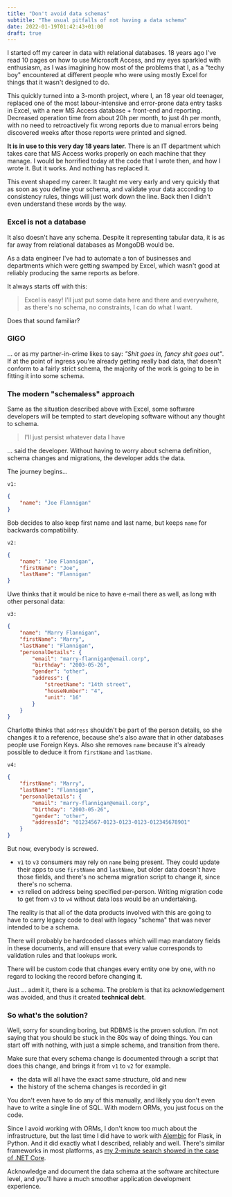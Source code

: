 ```yaml
---
title: "Don't avoid data schemas"
subtitle: "The usual pitfalls of not having a data schema"
date: 2022-01-19T01:42:43+01:00
draft: true
---
```


I started off my career in data with relational databases. 18 years ago I've read 10 pages on how to use Microsoft Access, and my eyes sparkled with enthusiasm, as I was imagining how most of the problems that I, as a "techy boy" encountered at different people who were using mostly Excel for things that it wasn't designed to do.

This quickly turned into a 3-month project, where I, an 18 year old teenager, replaced one of the most labour-intensive and error-prone data entry tasks in Excel, with a new MS Access database + front-end and reporting. Decreased operation time from about 20h per month, to just 4h per month, with no need to retroactively fix wrong reports due to manual errors being discovered weeks after those reports were printed and signed.

**It is in use to this very day 18 years later.** There is an IT department which takes care that MS Access works properly on each machine that they manage. I would be horrified today at the code that I wrote then, and how I wrote it. But it works. And nothing has replaced it.

This event shaped my career. It taught me very early and very quickly that as soon as you define your schema, and validate your data according to consistency rules, things will just work down the line. Back then I didn't even understand these words by the way.

### Excel is not a database

It also doesn't have any schema. Despite it representing tabular data, it is as far away from relational databases as MongoDB would be.

As a data engineer I've had to automate a ton of businesses and departments which were getting swamped by Excel, which wasn't good at reliably producing the same reports as before.

It always starts off with this:

> Excel is easy! I'll just put some data here and there and everywhere, as there's no schema, no constraints, I can do what I want.

Does that sound familiar?

### GIGO

... or as my partner-in-crime likes to say: *"Shit goes in, fancy shit goes out"*. If at the point of ingress you're already getting really bad data, that doesn't conform to a fairly strict schema, the majority of the work is going to be in fitting it into some schema.

### The modern "schemaless" approach

Same as the situation described above with Excel, some software developers will be tempted to start developing software without any thought to schema.

> I'll just persist whatever data I have

... said the developer. Without having to worry about schema definition, schema changes and migrations, the developer adds the data.

The journey begins...

`v1:`
```json
{
    "name": "Joe Flannigan"
}
```

Bob decides to also keep first name and last name, but keeps `name` for backwards compatibility.

`v2:`
```json
{
    "name": "Joe Flannigan",
    "firstName": "Joe",
    "lastName": "Flannigan"
}
```

Uwe thinks that it would be nice to have e-mail there as well, as long with other personal data:

`v3:`
```json
{
    "name": "Marry Flannigan",
    "firstName": "Marry",
    "lastName": "Flannigan",
    "personalDetails": {
        "email": "marry-flannigan@email.corp",
        "birthday": "2003-05-26",
        "gender": "other",
        "address": {
            "streetName": "14th street",
            "houseNumber": "4",
            "unit": "16"
        }
    }
}
```

Charlotte thinks that `address` shouldn't be part of the person details, so she changes it to a reference, because she's also aware that in other databases people use Foreign Keys. Also she removes `name` because it's already possible to deduce it from `firstName` and `lastName`.

`v4:`
```json
{
    "firstName": "Marry",
    "lastName": "Flannigan",
    "personalDetails": {
        "email": "marry-flannigan@email.corp",
        "birthday": "2003-05-26",
        "gender": "other",
        "addressId": "01234567-0123-0123-0123-012345678901"
    }
}
```

But now, everybody is screwed.
* `v1` to `v3` consumers may rely on `name` being present. They could update their apps to use `firstName` and `lastName`, but older data doesn't have those fields, and there's no schema migration script to change it, since there's no schema.
* `v3` relied on address being specified per-person. Writing migration code to get from `v3` to `v4` without data loss would be an undertaking.

The reality is that all of the data products involved with this are going to have to carry legacy code to deal with legacy "schema" that was never intended to be a schema.

There will probably be hardcoded classes which will map mandatory fields in these documents, and will ensure that every value corresponds to validation rules and that lookups work.

There will be custom code that changes every entity one by one, with no regard to locking the record before changing it.

Just ... admit it, there is a schema. The problem is that its acknowledgement was avoided, and thus it created **technical debt**.

### So what's the solution?

Well, sorry for sounding boring, but RDBMS is the proven solution. I'm not saying that you should be stuck in the 80s way of doing things. You can start off with nothing, with just a simple schema, and transition from there.

Make sure that every schema change is documented through a script that does this change, and brings it from `v1` to `v2` for example.

* the data will all have the exact same structure, old and new
* the history of the schema changes is recorded in git

You don't even have to do any of this manually, and likely you don't even have to write a single line of SQL. With modern ORMs, you just focus on the code.

Since I avoid working with ORMs, I don't know too much about the infrastructure, but the last time I did have to work with [Alembic](https://flask-alembic.readthedocs.io/en/stable/) for Flask, in Python. And it did exactly what I described, reliably and well. There's similar frameworks in most platforms, as [my 2-minute search showed in the case of .NET Core](https://www.reddit.com/r/dotnet/comments/ajqn0r/migrations_for_dapper/).

Acknowledge and document the data schema at the software architecture level, and you'll have a much smoother application development experience.
